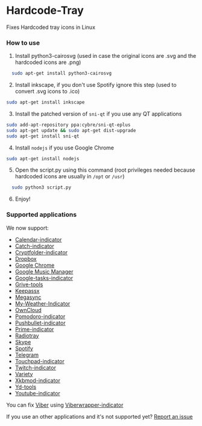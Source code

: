 # Hardcode-Tray
Fixes Hardcoded tray icons in Linux

### How to use
  1. Install python3-cairosvg (used in case the original icons are .svg and the hardcoded icons are .png)
  ```bash
    sudo apt-get install python3-cairosvg
  ```
  
  2. Install inkscape, if you don't use Spotify ignore this step (used to convert .svg icons to .ico)
  ```bash
  sudo apt-get install inkscape
  ```
  3. Install the patched version of ```sni-qt``` if you use any QT applications
  ```bash
  sudo add-apt-repository ppa:cybre/sni-qt-eplus
  sudo apt-get update && sudo apt-get dist-upgrade
  sudo apt-get install sni-qt

  ```  
  4. Install ```nodejs``` if you use Google Chrome
  ```bash
  sudo apt-get install nodejs
  ``` 

  5. Open the script.py using this command (root privileges needed because hardcoded icons are usually in `/opt` or `/usr`)
  ```bash
    sudo python3 script.py
  ```
  
  6. Enjoy!

### Supported applications
We now support:
* [Calendar-indicator](https://bugs.launchpad.net/calendar-indicator)
* [Catch-indicator](https://launchpad.net/~atareao)
* [Cryptfolder-indicator](https://launchpad.net/~atareao)
* [Dropbox](https://www.dropbox.com/)
* [Google Chrome](http://www.google.com/chrome/)
* [Google Music Manager](https://play.google.com/intl/ALL_fr/about/music/)
* [Google-tasks-indicator](https://launchpad.net/~atareao)
* [Grive-tools](https://launchpad.net/~thefanclub/+archive/ubuntu/grive-tools)
* [Keepassx](https://www.keepassx.org/)
* [Megasync](https://mega.co.nz/)
* [My-Weather-Indicator](https://launchpad.net/my-weather-indicator)
* [OwnCloud](https://owncloud.org/)
* [Pomodoro-indicator](https://github.com/malev/pomodoro-indicator)
* [Pushbullet-indicator](https://launchpad.net/~atareao)
* [Prime-indicator](https://github.com/beidl/prime-indicator)
* [Radiotray](http://radiotray.sourceforge.net/)
* [Skype](http://www.skype.com/)
* [Spotify](https://www.spotify.com)
* [Telegram](https://desktop.telegram.org/)
* [Touchpad-indicator](https://launchpad.net/touchpad-indicator)
* [Twitch-indicator](https://github.com/rbrs/twitch-indicator)
* [Variety](http://peterlevi.com/variety/)
* [Xkbmod-indicator](https://github.com/sneetsher/indicator-xkbmod)
* [Yd-tools](https://github.com/slytomcat/yandex-disk-indicator)
* [Youtube-indicator](https://github.com/slytomcat/yandex-disk-indicator)

You can fix [Viber](https://www.viber.com/) using [Viberwrapper-indicator](https://github.com/karas84/viberwrapper-indicator)

If you use an other applications and it's not supported yet? [Report an issue](https://github.com/bil-elmoussaoui/Hardcode-Tray/issues)
